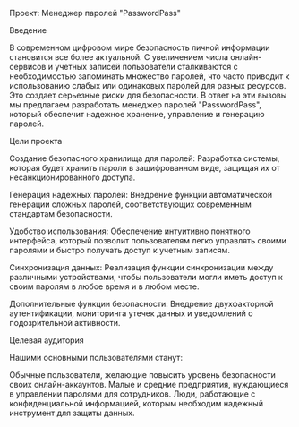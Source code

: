 Проект: Менеджер паролей "PasswordPass"

Введение

В современном цифровом мире безопасность личной информации становится все более актуальной. С увеличением числа онлайн-сервисов и учетных записей пользователи сталкиваются с необходимостью запоминать множество паролей, что часто приводит к использованию слабых или одинаковых паролей для разных ресурсов. Это создает серьезные риски для безопасности. В ответ на эти вызовы мы предлагаем разработать менеджер паролей "PasswordPass", который обеспечит надежное хранение, управление и генерацию паролей.

Цели проекта

Создание безопасного хранилища для паролей: Разработка системы, которая будет хранить пароли в зашифрованном виде, защищая их от несанкционированного доступа.

Генерация надежных паролей: Внедрение функции автоматической генерации сложных паролей, соответствующих современным стандартам безопасности.

Удобство использования: Обеспечение интуитивно понятного интерфейса, который позволит пользователям легко управлять своими паролями и быстро получать доступ к учетным записям.

Синхронизация данных: Реализация функции синхронизации между различными устройствами, чтобы пользователи могли иметь доступ к своим паролям в любое время и в любом месте.

Дополнительные функции безопасности: Внедрение двухфакторной аутентификации, мониторинга утечек данных и уведомлений о подозрительной активности.

Целевая аудитория

Нашими основными пользователями станут:

Обычные пользователи, желающие повысить уровень безопасности своих онлайн-аккаунтов.
Малые и средние предприятия, нуждающиеся в управлении паролями для сотрудников.
Люди, работающие с конфиденциальной информацией, которым необходим надежный инструмент для защиты данных.
